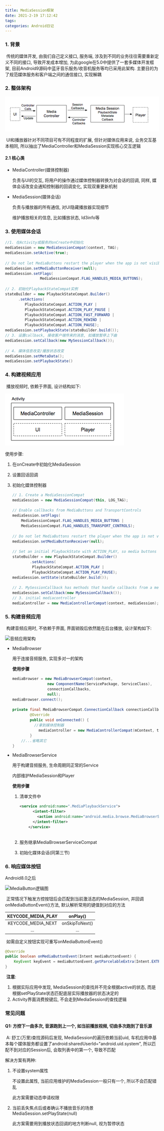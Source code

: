 ```yaml
---
title: MediaSession框架
date: 2021-2-19 17:12:42
tags: 
categories: Android日记
---
```


### 1. 背景

​		传统的媒体开发, 由我们自己定义接口, 服务端, 涉及到不同的业务往往需要重新定义不同的接口, 导致开发成本增加, 为此google在5.0中提供了一套多媒体开发框架, 目前Android9源码中蓝牙音乐服务/收音机服务等均已采用此架构. 主要目的为了规范媒体服务和客户端之间的通信接口, 实现解耦

### 2. 整体架构

![媒体应用架构01](媒体应用架构01.png)

​		UI和播放器针对不同项目可有不同程度的扩展, 但针对媒体应用来说, 业务交互基本相同, 所以抽出了MediaController和MediaSession实现核心交互逻辑

#### 2.1 核心类

* MediaController(媒体控制器)

  负责与UI的交互, 将用户的操作通过媒体控制器转换为对会话的回调, 同样, 媒体会话改变会通知控制器的回调变化, 实现双重更新机制

* MediaSession(媒体会话)

  负责与播放器的所有通信, 对UI隐藏播放器实现细节

  维护播放相关的信息, 比如播放状态, Id3info等

<!--more-->

<!--more-->

### 3. 使用媒体会话



```java
//1. 在Activity或服务的onCreate中初始化
mediaSession = new MediaSessionCompat(context, TAG);
mediaSession.setActive(true);

// Do not let MediaButtons restart the player when the app is not visible
mediaSession.setMediaButtonReceiver(null);
mediaSession.setFlags(
                MediaSessionCompat.FLAG_HANDLES_MEDIA_BUTTONS);

// 2. 初始化PlaybackStateCompat实例
stateBuilder = new PlaybackStateCompat.Builder()
      .setActions(
         PlaybackStateCompat.ACTION_PLAY |
         PlaybackStateCompat.ACTION_PLAY_PAUSE |
         PlaybackStateCompat.ACTION_FAST_FORWARD |
         PlaybackStateCompat.ACTION_REWIND |
         PlaybackStateCompat.ACTION_PAUSE);
mediaSession.setPlaybackState(stateBuilder.build());
// 3. 设置callback, 接收客户端传来的消息, 如播放暂停上下曲
mediaSession.setCallback(new MySessionCallback());

// 4. 媒体信息改变/播放状态改变
mediaSession.setMetaData();
mediaSession.setPlaybackState()
```





### 4. 构建视频应用

​		播放视频时, 依赖于界面, 设计结构如下:

![视频应用架构01](视频应用架构01.png)

使用步骤:

1. 在onCreate中初始化MediaSession

2. 设置回话回调

3. 初始化媒体控制器

   ```java
   // 1. Create a MediaSessionCompat
   mediaSession = new MediaSessionCompat(this, LOG_TAG);
   
   // Enable callbacks from MediaButtons and TransportControls
   mediaSession.setFlags(
       MediaSessionCompat.FLAG_HANDLES_MEDIA_BUTTONS |
       MediaSessionCompat.FLAG_HANDLES_TRANSPORT_CONTROLS);
   
   // Do not let MediaButtons restart the player when the app is not visible
   mediaSession.setMediaButtonReceiver(null);
   
   // Set an initial PlaybackState with ACTION_PLAY, so media buttons can start the player
   stateBuilder = new PlaybackStateCompat.Builder()
           .setActions(
            PlaybackStateCompat.ACTION_PLAY |
            PlaybackStateCompat.ACTION_PLAY_PAUSE);
   mediaSession.setState(stateBuilder.build());
   
   // 2. MySessionCallback has methods that handle callbacks from a media controller
   mediaSession.setCallback(new MySessionCallback());
   // 3. initial mediacontroller
   mediaController = new MediaControllerCompat(context, mediaSession);
   ```

   

### 5. 构建音频应用

​		构建音频应用时, 不依赖于界面, 界面销毁后依然能在后台播放, 设计架构如下:

![音频应用架构](../photo/音频应用架构.png)

* MediaBrowser

  用于连接音频服务, 实现多对一的架构

  **使用步骤**

  ```java
  mediaBrowser = new MediaBrowserCompat(context,
                  new ComponentName(ServicePackage, ServiceClass),
                  connectionCallbacks,
                  null); 
  mediaBrowser.connect();
  
  private final MediaBrowserCompat.ConnectionCallback connectionCallbacks = new MediaBrowserCompat.ConnectionCallback() {
          @Override
          public void onConnected() {
  			//拿到媒体控制器
              mediaController = new MediaControllerCompat(mContext, token);
          }
      //...省略其它
  }
  ```

  

* MediaBrowserService

  用于构建音频服务, 生命周期同正常的Service

  内部维护MediaSession和Player

  **使用步骤**

  1. 清单文件中

     ```xml
     <service android:name=".MediaPlaybackService">
           <intent-filter>
             <action android:name="android.media.browse.MediaBrowserService" />
           </intent-filter>
         </service>
         
     ```

  2. 服务继承MediaBrowserServiceCompat

  3. 初始化媒体会话(同第三节)

     

### 6. 响应媒体按钮

Android8.0之后

![MediaButton逻辑图](https://developer.android.google.cn/guide/topics/media-apps/images/mediabutton-o.png)

​		正常情况下触发方控按钮后会匹配到当前激活态的MediaSession, 并回调onMediaButtonEvent()方法, 默认解析常用的键值到对应的方法

| KEYCODE_MEDIA_PLAY |    onPlay()    |
| :----------------: | :------------: |
| KEYCODE_MEDIA_NEXT | onSkipToNext() |
|        ...         |      ...       |

​		如需自定义按钮实现可重写onMediaButtonEvent()

```java
@Override
public boolean onMediaButtonEvent(Intent mediaButtonEvent) {
    KeyEvent keyEvent = mediaButtonEvent.getParcelableExtra(Intent.EXTRA_KEY_EVENT);
}
```

​		**注意**: 

1. 根据实际应用中发现, MediaSession的查找并不完全根据active的状态, 而是根据setPlayState状态匹配底层实际播放器的状态决定的
2. Activity界面消费按键后, 不会走到MediaSession的查找逻辑

### 常见问题

#### Q1: 方控下一曲多次, 音源跑到上一个, 如当前播放视频, 切曲多次跑到了音乐源

​		A: 舒工(万里)查找源码后发现, MediaSession的遍历依赖当前uid, 车机应用中基本每个媒体服务都设置了android:sharedUserId="android.uid.system", 所以匹配不到对应的Session后, 会取列表中的第一个, 导致不匹配

解决方案有两种:

  1. 不设置system属性

     不设置此属性, 当前应用维护的MediaSession一般只有一个, 所以不会匹配错乱

     此方案需要动态申请权限

  2. 当前丢失焦点后或者确认不播放音乐的场景 MediaSession.setPlayState(null)

     此方案需要用到播放状态回调的地方判断null, 视为暂停状态


